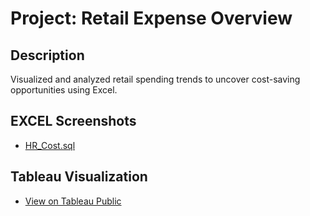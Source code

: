 # Project: Retail Expense Overview

## Description
Visualized and analyzed retail spending trends to uncover cost-saving opportunities using Excel.

## EXCEL Screenshots
- [HR_Cost.sql](Retail_Expense_Overview/screenshots)

## Tableau Visualization
- [View on Tableau Public](https://public.tableau.com/app/profile/arya.rezvani/viz/RetailExpenseOverview/Dashboard1)

